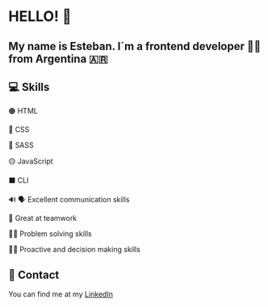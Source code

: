 # HELLO! :wave:

## My name is Esteban. I´m a frontend developer :technologist: from Argentina :argentina:

## :computer: Skills

:orange_circle: HTML

:large_blue_circle: CSS

:red_circle: SASS

:yellow_circle: JavaScript

:black_large_square: CLI

:loud_sound: :speaking_head: Excellent communication skills

:busts_in_silhouette: Great at teamwork

:male_detective: Problem solving skills

:man_technologist: Proactive and decision making skills

## :iphone: Contact

You can find me at my [LinkedIn](https://www.linkedin.com/in/esteban-lopez-alonzo-0615431b9/)
